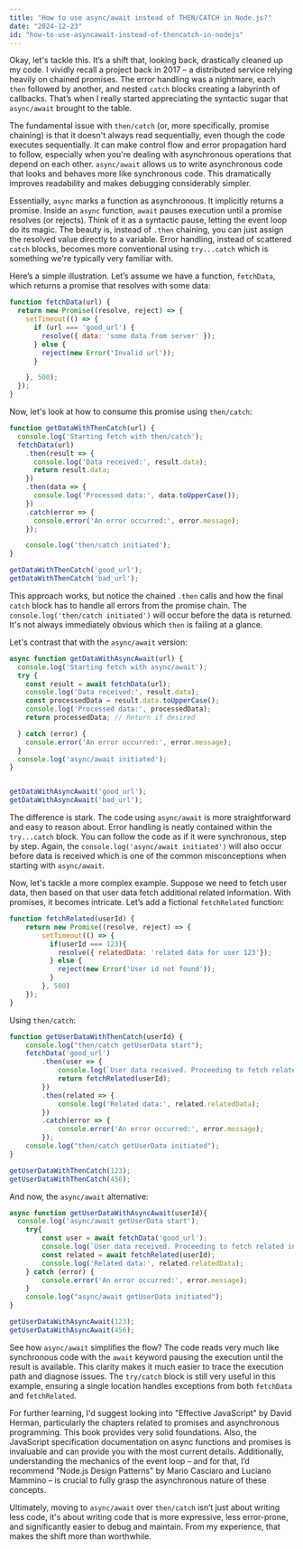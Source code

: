 ```yaml
---
title: "How to use async/await instead of THEN/CATCH in Node.js?"
date: "2024-12-23"
id: "how-to-use-asyncawait-instead-of-thencatch-in-nodejs"
---
```


Okay, let's tackle this. It’s a shift that, looking back, drastically cleaned up my code. I vividly recall a project back in 2017 – a distributed service relying heavily on chained promises. The error handling was a nightmare, each `then` followed by another, and nested `catch` blocks creating a labyrinth of callbacks. That’s when I really started appreciating the syntactic sugar that `async/await` brought to the table.

The fundamental issue with `then/catch` (or, more specifically, promise chaining) is that it doesn't always read sequentially, even though the code executes sequentially. It can make control flow and error propagation hard to follow, especially when you're dealing with asynchronous operations that depend on each other. `async/await` allows us to write asynchronous code that looks and behaves more like synchronous code. This dramatically improves readability and makes debugging considerably simpler.

Essentially, `async` marks a function as asynchronous. It implicitly returns a promise. Inside an `async` function, `await` pauses execution until a promise resolves (or rejects). Think of it as a syntactic pause, letting the event loop do its magic. The beauty is, instead of `.then` chaining, you can just assign the resolved value directly to a variable. Error handling, instead of scattered `catch` blocks, becomes more conventional using `try...catch` which is something we're typically very familiar with.

Here’s a simple illustration. Let’s assume we have a function, `fetchData`, which returns a promise that resolves with some data:

```javascript
function fetchData(url) {
  return new Promise((resolve, reject) => {
    setTimeout(() => {
      if (url === 'good_url') {
        resolve({ data: 'some data from server' });
      } else {
        reject(new Error('Invalid url'));
      }

    }, 500);
  });
}
```

Now, let's look at how to consume this promise using `then/catch`:

```javascript
function getDataWithThenCatch(url) {
  console.log('Starting fetch with then/catch');
  fetchData(url)
    .then(result => {
      console.log('Data received:', result.data);
      return result.data;
    })
    .then(data => {
      console.log('Processed data:', data.toUpperCase());
    })
    .catch(error => {
      console.error('An error occurred:', error.message);
    });

    console.log('then/catch initiated');
}

getDataWithThenCatch('good_url');
getDataWithThenCatch('bad_url');
```

This approach works, but notice the chained `.then` calls and how the final `catch` block has to handle all errors from the promise chain. The `console.log('then/catch initiated')` will occur before the data is returned. It's not always immediately obvious which `then` is failing at a glance.

Let's contrast that with the `async/await` version:

```javascript
async function getDataWithAsyncAwait(url) {
  console.log('Starting fetch with async/await');
  try {
    const result = await fetchData(url);
    console.log('Data received:', result.data);
    const processedData = result.data.toUpperCase();
    console.log('Processed data:', processedData);
    return processedData; // Return if desired

  } catch (error) {
    console.error('An error occurred:', error.message);
  }
  console.log('async/await initiated');
}


getDataWithAsyncAwait('good_url');
getDataWithAsyncAwait('bad_url');
```

The difference is stark. The code using `async/await` is more straightforward and easy to reason about. Error handling is neatly contained within the `try...catch` block. You can follow the code as if it were synchronous, step by step. Again, the `console.log('async/await initiated')` will also occur before data is received which is one of the common misconceptions when starting with `async/await`.

Now, let's tackle a more complex example. Suppose we need to fetch user data, then based on that user data fetch additional related information. With promises, it becomes intricate. Let’s add a fictional `fetchRelated` function:

```javascript
function fetchRelated(userId) {
    return new Promise((resolve, reject) => {
        setTimeout(() => {
          if(userId === 123){
            resolve({ relatedData: 'related data for user 123'});
          } else {
            reject(new Error('User id not found'));
          }
        }, 500)
    });
}
```

Using `then/catch`:

```javascript
function getUserDataWithThenCatch(userId) {
    console.log("then/catch getUserData start");
    fetchData('good_url')
        .then(user => {
            console.log(`User data received. Proceeding to fetch related info: ${user.data}`);
            return fetchRelated(userId);
        })
        .then(related => {
            console.log('Related data:', related.relatedData);
        })
        .catch(error => {
            console.error('An error occurred:', error.message);
        });
    console.log("then/catch getUserData initiated");
}

getUserDataWithThenCatch(123);
getUserDataWithThenCatch(456);
```

And now, the `async/await` alternative:

```javascript
async function getUserDataWithAsyncAwait(userId){
  console.log('async/await getUserData start');
    try{
        const user = await fetchData('good_url');
        console.log(`User data received. Proceeding to fetch related info: ${user.data}`);
        const related = await fetchRelated(userId);
        console.log('Related data:', related.relatedData);
    } catch (error) {
        console.error('An error occurred:', error.message);
    }
    console.log("async/await getUserData initiated");
}

getUserDataWithAsyncAwait(123);
getUserDataWithAsyncAwait(456);
```

See how `async/await` simplifies the flow? The code reads very much like synchronous code with the `await` keyword pausing the execution until the result is available. This clarity makes it much easier to trace the execution path and diagnose issues. The `try/catch` block is still very useful in this example, ensuring a single location handles exceptions from both `fetchData` and `fetchRelated`.

For further learning, I'd suggest looking into "Effective JavaScript" by David Herman, particularly the chapters related to promises and asynchronous programming. This book provides very solid foundations. Also, the JavaScript specification documentation on async functions and promises is invaluable and can provide you with the most current details. Additionally, understanding the mechanics of the event loop – and for that, I’d recommend "Node.js Design Patterns" by Mario Casciaro and Luciano Mammino – is crucial to fully grasp the asynchronous nature of these concepts.

Ultimately, moving to `async/await` over `then/catch` isn’t just about writing less code, it's about writing code that is more expressive, less error-prone, and significantly easier to debug and maintain. From my experience, that makes the shift more than worthwhile.

